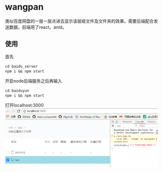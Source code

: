 # wangpan
类似百度网盘的一层一层点进去显示该层级文件及文件夹的效果。需要后端配合发送数据，前端用了react，antd。

## 使用
首先
```
cd baidu_server 
npm i && npm start
```
开启node后端服务之后再输入
```
cd baiduyun
npm i && npm start
```
打开localhost:3000
![Alt text](/show.png)
